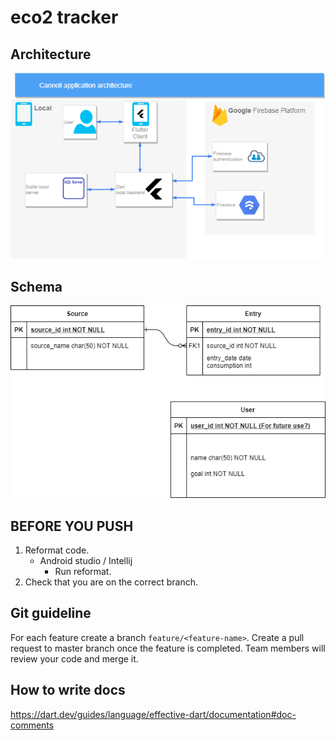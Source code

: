 # eco2 tracker

## Architecture

![](systemarchitecture.png)

## Schema

![](schema.png)

## BEFORE YOU PUSH

1. Reformat code. 
    - Android studio / Intellij
        - Run reformat.
2. Check that you are on the correct branch.

## Git guideline

For each feature create a branch `feature/<feature-name>`. Create a pull request to master branch once the feature is completed.
Team members will review your code and merge it.

## How to write docs

https://dart.dev/guides/language/effective-dart/documentation#doc-comments
